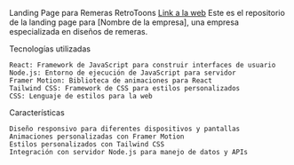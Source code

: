 Landing Page para Remeras RetroToons
<a href="https://retrotoons-tees.vercel.app/">Link a la web</a>
Este es el repositorio de la landing page para [Nombre de la empresa], una empresa especializada en diseños de remeras.

Tecnologías utilizadas

    React: Framework de JavaScript para construir interfaces de usuario
    Node.js: Entorno de ejecución de JavaScript para servidor
    Framer Motion: Biblioteca de animaciones para React
    Tailwind CSS: Framework de CSS para estilos personalizados
    CSS: Lenguaje de estilos para la web



Características

    Diseño responsivo para diferentes dispositivos y pantallas
    Animaciones personalizadas con Framer Motion
    Estilos personalizados con Tailwind CSS
    Integración con servidor Node.js para manejo de datos y APIs
